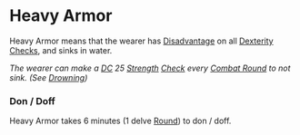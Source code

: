 # Heavy Armor
Heavy Armor means that the wearer has [Disadvantage](../../../../../Game%20Procedures/Dice%20Rolls/Disadvantage.md) on all [Dexterity](../../../../../Player%20Characters/Chosen%20Statistics/Dexterity.md) [Checks](../../../../../Game%20Procedures/Check.md), and sinks in water.

*The wearer can make a [DC](../../../../../Game%20Procedures/DC.md) 25 [Strength](../../../../../Player%20Characters/Chosen%20Statistics/Strength.md) [Check](../../../../../Game%20Procedures/Check.md) every [Combat Round](../../../../Game%20Procedures/Round.md#Combat%20Round) to not sink. (See [Drowning](../../../../Hazards/Elemental.md#Drowning))*
### Don / Doff
Heavy Armor takes 6 minutes (1 delve [Round](../../../../../Game%20Procedures/Round.md)) to don / doff.